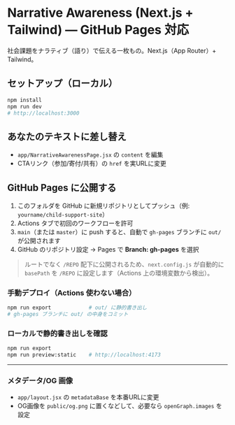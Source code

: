# Narrative Awareness (Next.js + Tailwind) — GitHub Pages 対応

社会課題をナラティブ（語り）で伝える一枚もの。Next.js（App Router）+ Tailwind。

## セットアップ（ローカル）

```bash
npm install
npm run dev
# http://localhost:3000
```

## あなたのテキストに差し替え
- `app/NarrativeAwarenessPage.jsx` の `content` を編集
- CTAリンク（参加/寄付/共有）の `href` を実URLに変更

## GitHub Pages に公開する
1. このフォルダを GitHub に新規リポジトリとしてプッシュ（例: `yourname/child-support-site`）
2. Actions タブで初回のワークフローを許可
3. `main`（または `master`）に push すると、自動で `gh-pages` ブランチに `out/` が公開されます
4. GitHub のリポジトリ設定 → Pages で **Branch: gh-pages** を選択

> ルートでなく `/REPO` 配下に公開されるため、`next.config.js` が自動的に `basePath` を `/REPO` に設定します（Actions 上の環境変数から検出）。

### 手動デプロイ（Actions 使わない場合）
```bash
npm run export            # out/ に静的書き出し
# gh-pages ブランチに out/ の中身をコミット
```

### ローカルで静的書き出しを確認
```bash
npm run export
npm run preview:static    # http://localhost:4173
```

---

### メタデータ/OG 画像
- `app/layout.jsx` の `metadataBase` を本番URLに変更
- OG画像を `public/og.png` に置くなどして、必要なら `openGraph.images` を設定
